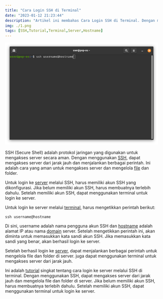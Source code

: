 ```yaml
---
title: "Cara Login SSH di Terminal"
date: "2023-01-12 21:23:44"
description: "Artikel ini membahas Cara Login SSH di Terminal. Dengan menggunakan SSH, dapat mengakses server dari jarak jauh dan mengelola file dan folder di server."
img: ./1.png
tags: [SSH,Tutorial,Terminal,Server,Hostname]
---
```


![Login SSH di Terminal](1.png)

SSH (Secure Shell) adalah protokol jaringan yang digunakan untuk mengakses server secara aman. Dengan menggunakan [SSH](https://wappur.my.id/tags/ssh/), dapat mengakses server dari jarak jauh dan menjalankan berbagai perintah. Ini adalah cara yang aman untuk mengakses server dan mengelola [file](https://wappur.my.id/tags/file/) dan folder.

Untuk login ke [server](https://wappur.my.id/tags/server/) melalui SSH, harus memiliki akun SSH yang dikonfigurasi. Jika belum memiliki akun SSH, harus membuatnya terlebih dahulu. Setelah memiliki akun SSH, dapat menggunakan terminal untuk login ke server.

Untuk login ke server melalui [terminal](https://wappur.my.id/tags/terminal/), harus mengetikkan perintah berikut:

    ssh username@hostname

Di sini, username adalah nama pengguna akun SSH dan [hostname](https://wappur.my.id/tags/hostname/) adalah alamat IP atau nama [domain](https://wappur.my.id/tags/domain/) server. Setelah mengetikkan perintah ini, akan diminta untuk memasukkan kata sandi akun SSH. Jika memasukkan kata sandi yang benar, akan berhasil login ke server.

Setelah berhasil login ke [server](https://wappur.my.id/tags/server/), dapat menjalankan berbagai perintah untuk mengelola file dan folder di server. juga dapat menggunakan terminal untuk mengakses server dari jarak jauh.

Ini adalah [tutorial](https://wappur.my.id/tags/tutorial/) singkat tentang cara login ke server melalui SSH di terminal. Dengan menggunakan SSH, dapat mengakses server dari jarak jauh dan mengelola file dan folder di server. Jika belum memiliki akun SSH, harus membuatnya terlebih dahulu. Setelah memiliki akun SSH, dapat menggunakan terminal untuk login ke server.